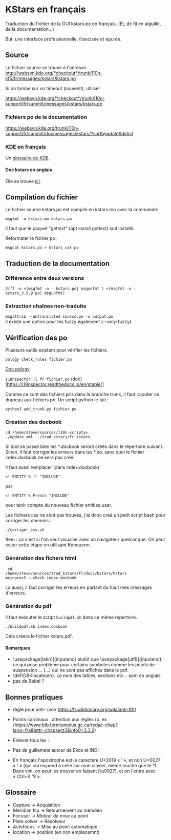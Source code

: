 # KStars en français

Traduction du fichier de la GUI kstars.po en français. (Et, de fil en aiguille, de la documentation...)

But: une interface professionnelle, francisée et épurée.


## Source

Le fichier source se trouve à l'adresse http://websvn.kde.org/*checkout*/trunk/l10n-kf5/fr/messages/kstars/kstars.po

Si on tombe sur un timeout (souvent), utiliser

https://websvn.kde.org/*checkout*/trunk/l10n-support/fr/summit/messages/kstars/kstars.po

### Fichiers po de la documentation
https://websvn.kde.org/trunk/l10n-support/fr/summit/docmessages/kstars/?sortby=date#dirlist

### KDE en français
Un [glossaire de KDE](https://fr.l10n.kde.org/dict/).

#### Doc kstars en anglais
Elle se trouve [ici](https://docs.kde.org/trunk5/en/kstars/kstars/index.html).

## Compilation du fichier

Le fichier source kstars.po est compilé en kstars.mo avec la commande:

<code>msgfmt -o kstars.mo kstars.po</code>

Il faut que le paquet "gettext" (apt install gettext) soit installé.

Reformater le fichier po :

<code>msgcat kstars.po > kstars_cat.po</code>

## Traduction de la documentation

### Différence entre deux versions
<code>diff -u <(msgfmt -o - kstars.po| msgunfmt ) <(msgfmt -o - kstars_3.5.9.po| msgunfmt)</code>

### Extraction chaînes non-traduite
<code>msgattrib --untranslated source.po -o output.po</code><br/>
Il existe une option pour les fuzzy également (--only-fuzzy).

## Vérification des po
Plusieurs outils existent pour vérifier les fichiers.

<code>pology check_rules fichier.po</code><br/>

[Doc pology](https://community.kde.org/KDE_Localization/fr/pology)

<code>i18nspector -l fr fichier.po</code> (doc)[https://i18nspector.readthedocs.io/en/stable/]

Comme ce sont des fichiers pris dans la branche trunk, il faut rajouter ce drapeau aux fichiers po. Un script python le fait :

<code>python3 add_trunk.py fichier.po</code>

### Création des docbook

<code>cd /home/steve/sources/l10n-scripty></code> <br/>
<code>./update_xml ../trad_kstars/fr kstars</code><br/>

Si tout se passe bien les *.docbook seront créés dans le répertoire suivant.
Sinon, il faut corriger les erreurs dans les *.po. sans quoi le fichier
index.docbook ne sera pas créé.

Il faut aussi remplacer (dans index.docbook)

<code><! ENTITY % fr "INCLUDE"</code>

par 


<code><! ENTITY % French "INCLUDE"</code>

pour tenir compte du nouveau fichier entities.user.

Les fichiers css ne sont pas trouvés, j'ai donc créé un petit script bash pour corriger les chemins :

<code>./corriger_css.sh</code>

Rem : ça s'est si l'on veut visualier avec un navigateur quelconque. On peut éviter cette étape en utilisant Konqueror.

### Génération des fichers html

<code> cd /home/steve/sources/trad_kstars/fr/docs/kstars/kstars</code><br/>
<code>meinproc5 --check index.docbook</code><br/>

Là aussi, il faut corriger les erreurs en partant du haut mes messages d'erreurs.

### Génération du pdf

Il faut exécuter le script <code>buildpdf.sh</code> dans ce même répertoire.

<code>./buildpdf.sh index.docbook</code><br/>

Cela créera le fichier kstars.pdf.

#### Remarques

* \usepackage[latin1]{inputenc} plutôt que \usepackage[utf8]{inputenc}, ce qui
  pose problème pour certains symboles comme les points de suspension …
  (&hellip;) qui ne sont pas affichés dans le pdf.
* \def\DBKlocale{en}. Le nom des tables, sections etc… sont en anglais. 
* pas de Babel ?


## Bonnes pratiques

* règle pour anti- (voir https://fr.wiktionary.org/wiki/anti-#fr)

* Points cardinaux : attention aux règles (p. ex (https://www.btb.termiumplus.gc.ca/redac-chap?lang=fra&lettr=chapsect3&info0=3.3.2)
* Enlever tous les :
* Pas de guillemets autour de Ekos et INDI 
* En français l'apostrophe est le caractère U+2019 « ’ », et non U+0027 « ' » (qui correspond à celle sur mon clavier, même touche que le ?). Dans vim, on peut les trouver en faisant [\u0027], et on l'entre avec « Ctrl+K '9 ». 

## Glossaire

* Capture -> Acquisition
* Meridian flip -> Retournement au méridien
* Focusor -> Moteur de mise au point
* Plate solver -> Résolveur
* Autofocus -> Mise au point automatique
* location -> position (en non emplacemnt)
